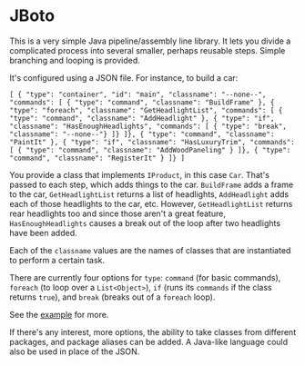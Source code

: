 # JBoto
This is a very simple Java pipeline/assembly line library. It lets you divide a complicated process into several smaller, perhaps reusable steps. Simple branching and looping is provided.

It's configured using a JSON file. For instance, to build a car:

`[
	{ "type": "container", "id": "main", "classname": "--none--", "commands": [
		{ "type": "command", "classname": "BuildFrame" },
		{ "type": "foreach", "classname": "GetHeadlightList", "commands": [
			{ "type": "command", "classname": "AddHeadlight" },
			{ "type": "if", "classname": "HasEnoughHeadlights", "commands": [
				{ "type": "break", "classname": "--none--"}
			]}
		]},
		{ "type": "command", "classname": "PaintIt" },
		{ "type": "if", "classname": "HasLuxuryTrim", "commands": [
			{ "type": "command", "classname": "AddWoodPaneling" }
		]},
		{ "type": "command", "classname": "RegisterIt" }
	]}
]`

You provide a class that implements `IProduct`, in this case `Car`. That's passed to each step, which adds things to the car. `BuildFrame` adds a frame to the car,
`GetHeadlightList` returns a list of headlights, `AddHeadlight` adds each of those headlights to the car, etc. However, `GetHeadlightList` returns rear headlights too
and since those aren't a great feature, `HasEnoughHeadlights` causes a break out of the loop after two headlights have been added.

Each of the `classname` values are the names of classes that are instantiated to perform a certain task.

There are currently four options for `type`: `command` (for basic commands), `foreach` (to loop over a `List<Object>`), `if` (runs its `commands` if the class returns `true`),
and `break` (breaks out of a `foreach` loop).

See the [example](https://www.markdownguide.org/cheat-sheet/) for more.

If there's any interest, more options, the ability to take classes from different packages, and package aliases can be added. A Java-like language could also be used in
place of the JSON.
